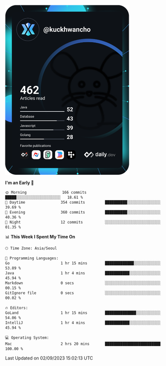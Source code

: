 <a href="https://app.daily.dev/kuckhwancho"><img src="https://github.com/kuckjwi0928/kuckjwi0928/blob/master/devcard.svg" width="400" alt="Kuckjwi Devcard"/></a>

<!--START_SECTION:waka-->
**I'm an Early 🐤** 

```text
🌞 Morning                166 commits         █████░░░░░░░░░░░░░░░░░░░░   18.61 % 
🌆 Daytime                354 commits         ██████████░░░░░░░░░░░░░░░   39.69 % 
🌃 Evening                360 commits         ██████████░░░░░░░░░░░░░░░   40.36 % 
🌙 Night                  12 commits          ░░░░░░░░░░░░░░░░░░░░░░░░░   01.35 % 
```


📊 **This Week I Spent My Time On** 

```text
🕑︎ Time Zone: Asia/Seoul

💬 Programming Languages: 
Go                       1 hr 15 mins        █████████████░░░░░░░░░░░░   53.89 % 
Java                     1 hr 4 mins         ███████████░░░░░░░░░░░░░░   45.94 % 
Markdown                 0 secs              ░░░░░░░░░░░░░░░░░░░░░░░░░   00.15 % 
GitIgnore file           0 secs              ░░░░░░░░░░░░░░░░░░░░░░░░░   00.02 % 

🔥 Editors: 
GoLand                   1 hr 15 mins        ██████████████░░░░░░░░░░░   54.06 % 
IntelliJ                 1 hr 4 mins         ███████████░░░░░░░░░░░░░░   45.94 % 

💻 Operating System: 
Mac                      2 hrs 20 mins       █████████████████████████   100.00 % 
```


 Last Updated on 02/09/2023 15:02:13 UTC
<!--END_SECTION:waka-->
